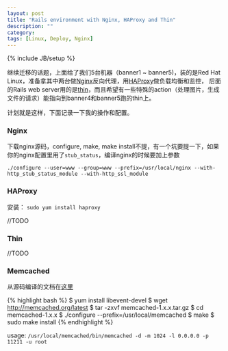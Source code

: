```yaml
---
layout: post
title: "Rails environment with Nginx, HAProxy and Thin"
description: ""
category: 
tags: [Linux, Deploy, Nginx]
---
```

{% include JB/setup %}

继续迁移的话题，上面给了我们5台机器（banner1 ~ banner5)，装的是Red Hat Linux，准备拿其中两台做[Nginx](http://wiki.nginx.org/Main)反向代理，用[HAProxy](http://haproxy.1wt.eu/)做负载均衡和监控，
后面的Rails web server用的是[thin](http://code.macournoyer.com/thin/)，而且希望有一些特殊的action（处理图片，生成文件的请求）能指向到banner4和banner5跑的thin上。

计划就是这样，下面记录一下我的操作和配置。

### Nginx

下载nginx源码，configure, make, make install不提，有一个坑要提一下，如果你的nginx配置里用了`stub_status`，编译nginx的时候要加上参数

`./configure --user=www --group=www --prefix=/usr/local/nginx --with-http_stub_status_module --with-http_ssl_module`


### HAProxy

安装： `sudo yum install haproxy`

//TODO


### Thin

//TODO

### Memcached

从源码编译的文档在[这里](https://code.google.com/p/memcached/wiki/NewInstallFromSource)

{% highlight bash %}
$ yum install libevent-devel
$ wget http://memcached.org/latest
$ tar -zxvf memcached-1.x.x.tar.gz
$ cd memcached-1.x.x
$ ./configure --prefix=/usr/local/memcached
$ make
$ sudo make install
{% endhighlight %}

usage: `/usr/local/memcached/bin/memcached -d -m 1024 -l 0.0.0.0 -p 11211 -u root`